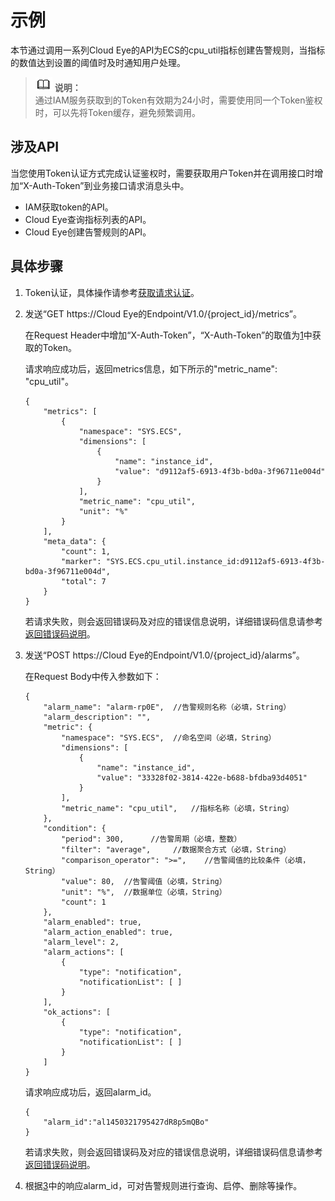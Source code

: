 # 示例<a name="ZH-CN_TOPIC_0130274776"></a>

本节通过调用一系列Cloud Eye的API为ECS的cpu\_util指标创建告警规则，当指标的数值达到设置的阈值时及时通知用户处理。

>![](public_sys-resources/icon-note.gif) **说明：**   
>通过IAM服务获取到的Token有效期为24小时，需要使用同一个Token鉴权时，可以先将Token缓存，避免频繁调用。  

## 涉及API<a name="zh-cn_topic_0121682346_section872994"></a>

当您使用Token认证方式完成认证鉴权时，需要获取用户Token并在调用接口时增加“X-Auth-Token”到业务接口请求消息头中。

-   IAM获取token的API。
-   Cloud Eye查询指标列表的API。
-   Cloud Eye创建告警规则的API。

## 具体步骤<a name="zh-cn_topic_0121682346_section7856948"></a>

1.  <a name="zh-cn_topic_0121682346_li1837051910476"></a>Token认证，具体操作请参考[获取请求认证](获取请求认证.md)。
2.  发送“GET https://Cloud Eye的Endpoint/V1.0/\{project\_id\}/metrics”。

    在Request Header中增加“X-Auth-Token”，“X-Auth-Token”的取值为[1](#zh-cn_topic_0121682346_li1837051910476)中获取的Token。

    请求响应成功后，返回metrics信息，如下所示的"metric\_name": "cpu\_util"。

    ```
    {
        "metrics": [
            {
                "namespace": "SYS.ECS", 
                "dimensions": [
                    {
                        "name": "instance_id", 
                        "value": "d9112af5-6913-4f3b-bd0a-3f96711e004d"
                    }
                ], 
                "metric_name": "cpu_util", 
                "unit": "%"
            }
        ], 
        "meta_data": {
            "count": 1, 
            "marker": "SYS.ECS.cpu_util.instance_id:d9112af5-6913-4f3b-bd0a-3f96711e004d", 
            "total": 7
        }
    }
    ```

    若请求失败，则会返回错误码及对应的错误信息说明，详细错误码信息请参考[返回错误码说明](返回错误码说明.md)。

3.  <a name="li1499612710210"></a>发送“POST  https://Cloud Eye的Endpoint/V1.0/\{project\_id\}/alarms”。

    在Request Body中传入参数如下：

    ```
    {
        "alarm_name": "alarm-rp0E",  //告警规则名称（必填，String）
        "alarm_description": "", 
        "metric": {
            "namespace": "SYS.ECS",  //命名空间（必填，String）
            "dimensions": [
                {
                    "name": "instance_id", 
                    "value": "33328f02-3814-422e-b688-bfdba93d4051"
                }
            ], 
            "metric_name": "cpu_util",   //指标名称（必填，String）
        }, 
        "condition": {
            "period": 300,      //告警周期（必填，整数）
            "filter": "average",     //数据聚合方式（必填，String）
            "comparison_operator": ">=",    //告警阈值的比较条件（必填，String）
            "value": 80,  //告警阈值（必填，String）
            "unit": "%",  //数据单位（必填，String）
            "count": 1
        }, 
        "alarm_enabled": true, 
        "alarm_action_enabled": true, 
        "alarm_level": 2,
        "alarm_actions": [
            {
                "type": "notification", 
                "notificationList": [ ]
            }
        ], 
        "ok_actions": [
            {
                "type": "notification", 
                "notificationList": [ ]
            }
        ]
    }
    ```

    请求响应成功后，返回alarm\_id。

    ```
    {
        "alarm_id":"al1450321795427dR8p5mQBo"
    }
    ```

    若请求失败，则会返回错误码及对应的错误信息说明，详细错误码信息请参考[返回错误码说明](返回错误码说明.md)。


1.  根据[3](#li1499612710210)中的响应alarm\_id，可对告警规则进行查询、启停、删除等操作。

